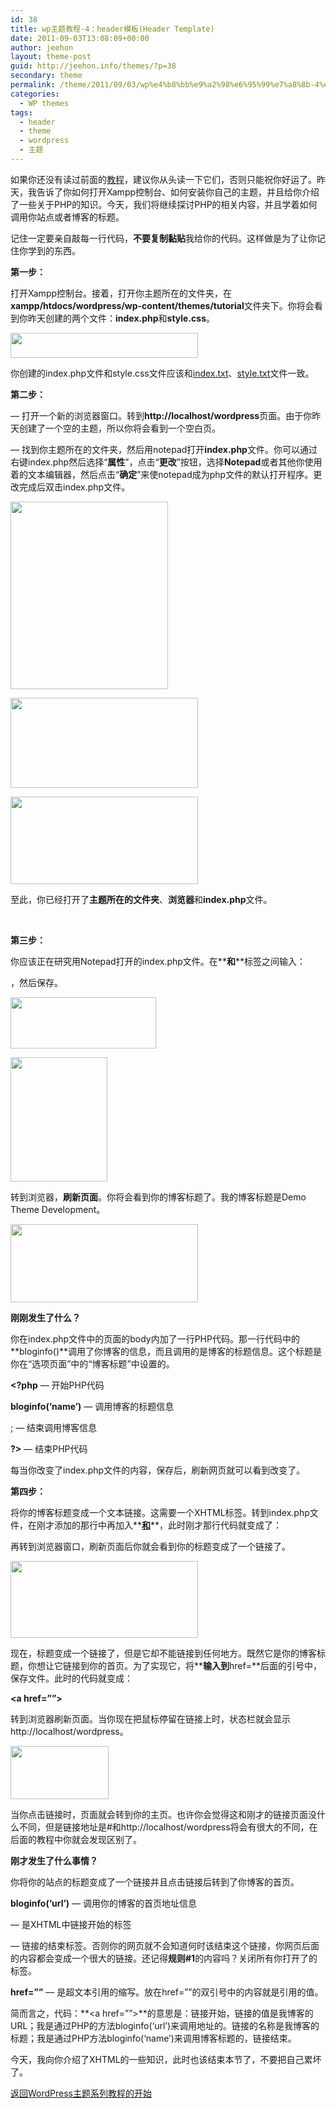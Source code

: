 ```yaml
---
id: 38
title: wp主题教程-4：header模板(Header Template)
date: 2011-09-03T13:08:09+00:00
author: jeehon
layout: theme-post
guid: http://jeehon.info/themes/?p=38
secondary: theme
permalink: /theme/2011/09/03/wp%e4%b8%bb%e9%a2%98%e6%95%99%e7%a8%8b-4%ef%bc%9aheader%e6%a8%a1%e6%9d%bfheader-template/
categories:
  - WP themes
tags:
  - header
  - theme
  - wordpress
  - 主题
---
```

如果你还没有读过前面的[教程](http://jeehon.info/themes/)，建议你从头读一下它们，否则只能祝你好运了。昨天，我告诉了你如何打开Xampp控制台、如何安装你自己的主题，并且给你介绍了一些关于PHP的知识。今天，我们将继续探讨PHP的相关内容，并且学着如何调用你站点或者博客的标题。

记住一定要亲自敲每一行代码，**不要复制黏贴**我给你的代码。这样做是为了让你记住你学到的东西。

**第一步：**

打开Xampp控制台。接着，打开你主题所在的文件夹，在**xampp/htdocs/wordpress/wp-content/themes/tutorial**文件夹下。你将会看到你昨天创建的两个文件：**index.php**和**style.css**。
  
[<img src="http://jeehon.info/log/files/2011/08/index-and-style1-300x40.gif" alt="" title="index-and-style" width="300" height="40" class="aligncenter size-medium wp-image-702" />](http://jeehon.info/log/files/2011/08/index-and-style1.gif)
  
你创建的index.php文件和style.css文件应该和[index.txt](http://jeehon.info/samples/index.txt)、[style.txt](http://jeehon.info/samples/style.txt)文件一致。

**第二步：**

&#8212; 打开一个新的浏览器窗口。转到**http://localhost/wordpress**页面。由于你昨天创建了一个空的主题，所以你将会看到一个空白页。

&#8212; 找到你主题所在的文件夹，然后用notepad打开**index.php**文件。你可以通过右键index.php然后选择“**属性**”，点击“**更改**”按钮，选择**Notepad**或者其他你使用着的文本编辑器，然后点击“**确定**”来使notepad成为php文件的默认打开程序。更改完成后双击index.php文件。
  
[<img src="http://jeehon.info/log/files/2011/08/view-php-with-notepad-252x300.gif" alt="" title="view-php-with-notepad" width="252" height="300" class="aligncenter size-medium wp-image-703" />](http://jeehon.info/log/files/2011/08/view-php-with-notepad.gif)
  
[<img src="http://jeehon.info/log/files/2011/08/change-view-tool-for-php-300x144.gif" alt="" title="change-view-tool-for-php" width="300" height="144" class="aligncenter size-medium wp-image-704" />](http://jeehon.info/log/files/2011/08/change-view-tool-for-php.gif)
  
[<img src="http://jeehon.info/log/files/2011/08/select-notepad-300x140.gif" alt="" title="select-notepad" width="300" height="140" class="aligncenter size-medium wp-image-705" />](http://jeehon.info/log/files/2011/08/select-notepad.gif)
  
至此，你已经打开了**主题所在的文件夹**、**浏览器**和**index.php**文件。
  
[<img src="http://jeehon.info/log/files/2011/08/review-300x17.gif" alt="" title="review" width="300" height="17" class="aligncenter size-medium wp-image-706" />](http://jeehon.info/log/files/2011/08/review.gif)

**第三步：**

你应该正在研究用Notepad打开的index.php文件。在**<body>**和**</body>**标签之间输入：
  
**<?php bloginfo(‘name’); ?>**，然后保存。
  
[<img src="http://jeehon.info/log/files/2011/08/bloginfo-name.gif" alt="" title="bloginfo-name" width="233" height="82" class="aligncenter size-full wp-image-707" />](http://jeehon.info/log/files/2011/08/bloginfo-name.gif)
  
[<img src="http://jeehon.info/log/files/2011/08/save-it.gif" alt="" title="save-it" width="155" height="199" class="aligncenter size-full wp-image-708" />](http://jeehon.info/log/files/2011/08/save-it.gif)
  
转到浏览器，**刷新页面**。你将会看到你的博客标题了。我的博客标题是Demo Theme Development。
  
[<img src="http://jeehon.info/log/files/2011/08/refreshed-300x125.gif" alt="" title="refreshed" width="300" height="125" class="aligncenter size-medium wp-image-709" />](http://jeehon.info/log/files/2011/08/refreshed.gif)
  
**刚刚发生了什么？**
  
你在index.php文件中的页面的body内加了一行PHP代码。那一行代码中的**bloginfo()**调用了你博客的信息，而且调用的是博客的标题信息。这个标题是你在“选项页面”中的“博客标题”中设置的。
  
**<?php** &#8212; 开始PHP代码
  
**bloginfo(‘name’)** &#8212; 调用博客的标题信息
  
; &#8212; 结束调用博客信息
  
**?>** &#8212; 结束PHP代码

每当你改变了index.php文件的内容，保存后，刷新网页就可以看到改变了。

**第四步：**

将你的博客标题变成一个文本链接。这需要一个XHTML标签。转到index.php文件，在刚才添加的那行中再加入**<a href=”#”>**和**</a>**，此时刚才那行代码就变成了：
  
**<a href=”#”><?php bloginfo(‘name’); ?></a>**
  
再转到浏览器窗口，刷新页面后你就会看到你的标题变成了一个链接了。
  
[<img src="http://jeehon.info/log/files/2011/08/refreshed2-300x123.gif" alt="" title="refreshed2" width="300" height="123" class="aligncenter size-medium wp-image-710" />](http://jeehon.info/log/files/2011/08/refreshed2.gif)
  
现在，标题变成一个链接了，但是它却不能链接到任何地方。既然它是你的博客标题，你想让它链接到你的首页。为了实现它，将**<?php bloginfo(‘url’); ?>**输入到**href=**后面的引号中，保存文件。此时的代码就变成：
  
**<a href=”<?php bloginfo(‘url’); ?>”><?php bloginfo(‘name’); ?></a>**
  
转到浏览器刷新页面。当你现在把鼠标停留在链接上时，状态栏就会显示http://localhost/wordpress。
  
[<img src="http://jeehon.info/log/files/2011/08/status-bar.gif" alt="" title="status-bar" width="157" height="85" class="aligncenter size-full wp-image-711" />](http://jeehon.info/log/files/2011/08/status-bar.gif)
  
当你点击链接时，页面就会转到你的主页。也许你会觉得这和刚才的链接页面没什么不同，但是链接地址是#和http://localhost/wordpress将会有很大的不同，在后面的教程中你就会发现区别了。

**刚才发生了什么事情？**

你将你的站点的标题变成了一个链接并且点击链接后转到了你博客的首页。
  
**bloginfo(‘url’)** &#8212; 调用你的博客的首页地址信息
  
**<a>** &#8212; 是XHTML中链接开始的标签
  
**</a>** &#8212; 链接的结束标签。否则你的网页就不会知道何时该结束这个链接，你网页后面的内容都会变成一个很大的链接。还记得**规则#1**的内容吗？关闭所有你打开了的标签。
  
**href=”&#8221;** &#8212; 是超文本引用的缩写。放在href=””的双引号中的内容就是引用的值。
  
简而言之，代码：**<a href=”<?php bloginfo(‘url’); ?>”><?php bloginfo(‘name’); ?></a>**的意思是：链接开始，链接的值是我博客的URL；我是通过PHP的方法bloginfo(‘url’)来调用地址的。链接的名称是我博客的标题；我是通过PHP方法bloginfo(‘name’)来调用博客标题的，链接结束。

今天，我向你介绍了XHTML的一些知识，此时也该结束本节了，不要把自己累坏了。

[返回WordPress主题系列教程的开始](http://jeehon.info/themes/)